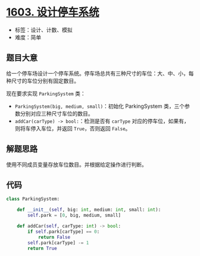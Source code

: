 # [1603. 设计停车系统](https://leetcode.cn/problems/design-parking-system)

- 标签：设计、计数、模拟
- 难度：简单

## 题目大意

给一个停车场设计一个停车系统。停车场总共有三种尺寸的车位：大、中、小，每种尺寸的车位分别有固定数目。

现在要求实现 `ParkingSystem` 类：

-  `ParkingSystem(big, medium, small)`：初始化 ParkingSystem 类，三个参数分别对应三种尺寸车位的数目。
- `addCar(carType) -> bool:`：检测是否有 `carType` 对应的停车位，如果有，则将车停入车位，并返回 `True`，否则返回 `False`。

## 解题思路

使用不同成员变量存放车位数目。并根据给定操作进行判断。

## 代码

```Python
class ParkingSystem:

    def __init__(self, big: int, medium: int, small: int):
        self.park = [0, big, medium, small]

    def addCar(self, carType: int) -> bool:
        if self.park[carType] == 0:
            return False
        self.park[carType] -= 1
        return True
```

